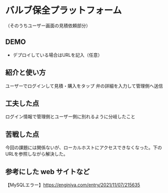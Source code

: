 # バルブ保全プラットフォーム
（そのうちユーザー画面の見積依頼部分）

## DEMO

  - デプロイしている場合はURLを記入（任意）

## 紹介と使い方
ユーザーでログインして見積・購入をタップ
弁の詳細を入力して管理側へ送信
## 工夫した点
ログイン情報で管理側とユーザー側に別れるように分岐したこと

## 苦戦した点
今回の課題には関係ないが、ローカルホストにアクセスできなくなった。下のURLを参照しながら解決した。

## 参考にした web サイトなど
【MySQLエラー】https://enginiya.com/entry/2021/11/07/215635